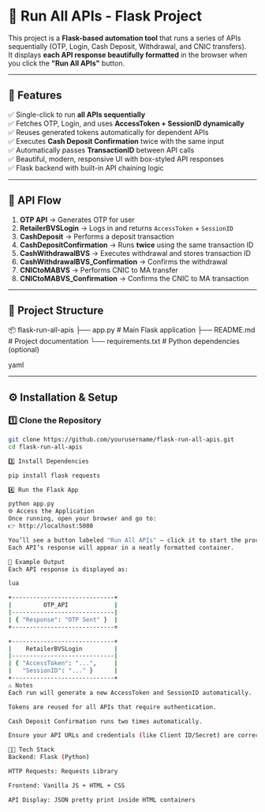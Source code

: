 # 🧩 Run All APIs - Flask Project

This project is a **Flask-based automation tool** that runs a series of APIs sequentially (OTP, Login, Cash Deposit, Withdrawal, and CNIC transfers).  
It displays **each API response beautifully formatted** in the browser when you click the **"Run All APIs"** button.

---

## 🚀 Features

✅ Single-click to run **all APIs sequentially**  
✅ Fetches OTP, Login, and uses **AccessToken + SessionID dynamically**  
✅ Reuses generated tokens automatically for dependent APIs  
✅ Executes **Cash Deposit Confirmation** twice with the same input  
✅ Automatically passes **TransactionID** between API calls  
✅ Beautiful, modern, responsive UI with box-styled API responses  
✅ Flask backend with built-in API chaining logic  

---

## 🧠 API Flow

1. **OTP API** → Generates OTP for user  
2. **RetailerBVSLogin** → Logs in and returns `AccessToken` + `SessionID`  
3. **CashDeposit** → Performs a deposit transaction  
4. **CashDepositConfirmation** → Runs **twice** using the same transaction ID  
5. **CashWithdrawalBVS** → Executes withdrawal and stores transaction ID  
6. **CashWithdrawalBVS_Confirmation** → Confirms the withdrawal  
7. **CNICtoMABVS** → Performs CNIC to MA transfer  
8. **CNICtoMABVS_Confirmation** → Confirms the CNIC to MA transaction  

---

## 🧩 Project Structure

📦 flask-run-all-apis
├── app.py # Main Flask application
├── README.md # Project documentation
└── requirements.txt # Python dependencies (optional)

yaml


---

## ⚙️ Installation & Setup

### 1️⃣ Clone the Repository
```bash
git clone https://github.com/yourusername/flask-run-all-apis.git
cd flask-run-all-apis

3️⃣ Install Dependencies

pip install flask requests

4️⃣ Run the Flask App

python app.py
🌐 Access the Application
Once running, open your browser and go to:
👉 http://localhost:5080

You’ll see a button labeled "Run All APIs" — click it to start the process.
Each API’s response will appear in a neatly formatted container.

🧾 Example Output
Each API response is displayed as:

lua

+-----------------------------+
|         OTP_API             |
|-----------------------------|
| { "Response": "OTP Sent" }  |
+-----------------------------+

+-----------------------------+
|    RetailerBVSLogin         |
|-----------------------------|
| { "AccessToken": "...",     |
|   "SessionID": "..." }      |
+-----------------------------+
⚠️ Notes
Each run will generate a new AccessToken and SessionID automatically.

Tokens are reused for all APIs that require authentication.

Cash Deposit Confirmation runs two times automatically.

Ensure your API URLs and credentials (like Client ID/Secret) are correct.

🧑‍💻 Tech Stack
Backend: Flask (Python)

HTTP Requests: Requests Library

Frontend: Vanilla JS + HTML + CSS

API Display: JSON pretty print inside HTML containers